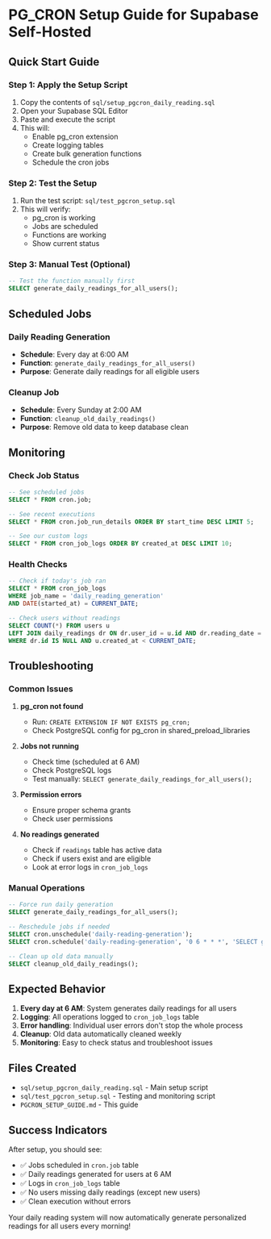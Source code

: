 # PG_CRON Setup Guide for Supabase Self-Hosted

## Quick Start Guide

### Step 1: Apply the Setup Script

1. Copy the contents of `sql/setup_pgcron_daily_reading.sql`
2. Open your Supabase SQL Editor
3. Paste and execute the script
4. This will:
   - Enable pg_cron extension
   - Create logging tables
   - Create bulk generation functions
   - Schedule the cron jobs

### Step 2: Test the Setup

1. Run the test script: `sql/test_pgcron_setup.sql`
2. This will verify:
   - pg_cron is working
   - Jobs are scheduled
   - Functions are working
   - Show current status

### Step 3: Manual Test (Optional)

```sql
-- Test the function manually first
SELECT generate_daily_readings_for_all_users();
```

## Scheduled Jobs

### Daily Reading Generation

- **Schedule**: Every day at 6:00 AM
- **Function**: `generate_daily_readings_for_all_users()`
- **Purpose**: Generate daily readings for all eligible users

### Cleanup Job

- **Schedule**: Every Sunday at 2:00 AM
- **Function**: `cleanup_old_daily_readings()`
- **Purpose**: Remove old data to keep database clean

## Monitoring

### Check Job Status

```sql
-- See scheduled jobs
SELECT * FROM cron.job;

-- See recent executions
SELECT * FROM cron.job_run_details ORDER BY start_time DESC LIMIT 5;

-- See our custom logs
SELECT * FROM cron_job_logs ORDER BY created_at DESC LIMIT 10;
```

### Health Checks

```sql
-- Check if today's job ran
SELECT * FROM cron_job_logs
WHERE job_name = 'daily_reading_generation'
AND DATE(started_at) = CURRENT_DATE;

-- Check users without readings
SELECT COUNT(*) FROM users u
LEFT JOIN daily_readings dr ON dr.user_id = u.id AND dr.reading_date = CURRENT_DATE
WHERE dr.id IS NULL AND u.created_at < CURRENT_DATE;
```

## Troubleshooting

### Common Issues

1. **pg_cron not found**

   - Run: `CREATE EXTENSION IF NOT EXISTS pg_cron;`
   - Check PostgreSQL config for pg_cron in shared_preload_libraries

2. **Jobs not running**

   - Check time (scheduled at 6 AM)
   - Check PostgreSQL logs
   - Test manually: `SELECT generate_daily_readings_for_all_users();`

3. **Permission errors**

   - Ensure proper schema grants
   - Check user permissions

4. **No readings generated**
   - Check if `readings` table has active data
   - Check if users exist and are eligible
   - Look at error logs in `cron_job_logs`

### Manual Operations

```sql
-- Force run daily generation
SELECT generate_daily_readings_for_all_users();

-- Reschedule jobs if needed
SELECT cron.unschedule('daily-reading-generation');
SELECT cron.schedule('daily-reading-generation', '0 6 * * *', 'SELECT generate_daily_readings_for_all_users();');

-- Clean up old data manually
SELECT cleanup_old_daily_readings();
```

## Expected Behavior

1. **Every day at 6 AM**: System generates daily readings for all users
2. **Logging**: All operations logged to `cron_job_logs` table
3. **Error handling**: Individual user errors don't stop the whole process
4. **Cleanup**: Old data automatically cleaned weekly
5. **Monitoring**: Easy to check status and troubleshoot issues

## Files Created

- `sql/setup_pgcron_daily_reading.sql` - Main setup script
- `sql/test_pgcron_setup.sql` - Testing and monitoring script
- `PGCRON_SETUP_GUIDE.md` - This guide

## Success Indicators

After setup, you should see:

- ✅ Jobs scheduled in `cron.job` table
- ✅ Daily readings generated for users at 6 AM
- ✅ Logs in `cron_job_logs` table
- ✅ No users missing daily readings (except new users)
- ✅ Clean execution without errors

Your daily reading system will now automatically generate personalized readings for all users every morning!
